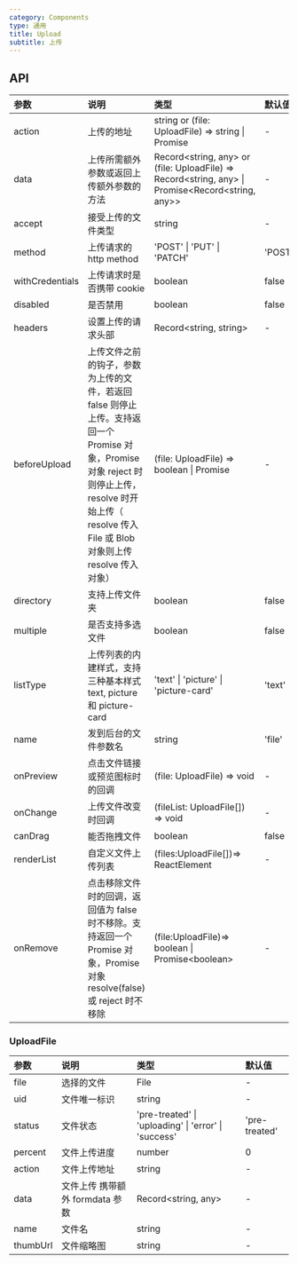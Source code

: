 ```yaml
---
category: Components
type: 通用
title: Upload
subtitle: 上传
---
```


## API

| 参数            | 说明                                                                                                                                                                                                     | 类型                                                                                             | 默认值 |
| :-------------- | :------------------------------------------------------------------------------------------------------------------------------------------------------------------------------------------------------- | :----------------------------------------------------------------------------------------------- | :----- |
| action          | 上传的地址                                                                                                                                                                                               | string or (file: UploadFile) => string \| Promise<string>                                        | -      |
| data            | 上传所需额外参数或返回上传额外参数的方法                                                                                                                                                                 | Record<string, any> or (file: UploadFile) => Record<string, any> \| Promise<Record<string, any>> | -      |
| accept          | 接受上传的文件类型                                                                                                                                                                                       | string                                                                                           | -      |
| method          | 上传请求的 http method                                                                                                                                                                                   | 'POST' \| 'PUT' \| 'PATCH'                                                                       | 'POST' |
| withCredentials | 上传请求时是否携带 cookie                                                                                                                                                                                | boolean                                                                                          | false  |
| disabled        | 是否禁用                                                                                                                                                                                                 | boolean                                                                                          | false  |
| headers         | 设置上传的请求头部                                                                                                                                                                                       | Record<string, string>                                                                           | -      |
| beforeUpload    | 上传文件之前的钩子，参数为上传的文件，若返回 false 则停止上传。支持返回一个 Promise 对象，Promise 对象 reject 时则停止上传，resolve 时开始上传（ resolve 传入 File 或 Blob 对象则上传 resolve 传入对象） | (file: UploadFile) => boolean \| Promise<UploadFile>                                             | -      |
| directory       | 支持上传文件夹                                                                                                                                                                                           | boolean                                                                                          | false  |
| multiple        | 是否支持多选文件                                                                                                                                                                                         | boolean                                                                                          | false  |
| listType        | 上传列表的内建样式，支持三种基本样式 text, picture 和 picture-card                                                                                                                                       | 'text' \| 'picture' \| 'picture-card'                                                            | 'text' |
| name            | 发到后台的文件参数名                                                                                                                                                                                     | string                                                                                           | 'file' |
| onPreview       | 点击文件链接或预览图标时的回调                                                                                                                                                                           | (file: UploadFile) => void                                                                       | -      |
| onChange        | 上传文件改变时回调                                                                                                                                                                                       | (fileList: UploadFile[]) => void                                                                 | -      |
| canDrag         | 能否拖拽文件                                                                                                                                                                                             | boolean                                                                                          | false  |
| renderList      | 自定义文件上传列表                                                                                                                                                                                       | (files:UploadFile[])=> ReactElement                                                              | -      |
| onRemove        | 点击移除文件时的回调，返回值为 false 时不移除。支持返回一个 Promise 对象，Promise 对象 resolve(false) 或 reject 时不移除                                                                                 | (file:UploadFile)=> boolean \| Promise\<boolean\>                                                | -      |

### UploadFile

| 参数     | 说明                            | 类型                                                 | 默认值        |
| :------- | :------------------------------ | :--------------------------------------------------- | :------------ |
| file     | 选择的文件                      | File                                                 | -             |
| uid      | 文件唯一标识                    | string                                               | -             |
| status   | 文件状态                        | 'pre-treated' \| 'uploading' \| 'error' \| 'success' | 'pre-treated' |
| percent  | 文件上传进度                    | number                                               | 0             |
| action   | 文件上传地址                    | string                                               | -             |
| data     | 文件上传 携带额外 formdata 参数 | Record<string, any>                                  | -             |
| name     | 文件名                          | string                                               | -             |
| thumbUrl | 文件缩略图                      | string                                               | -             |
